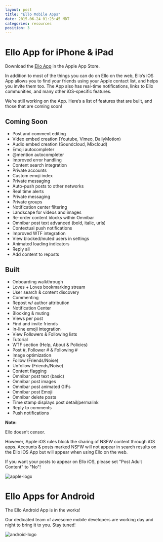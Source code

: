 ```yaml
---
layout: post
title: "Ello Mobile Apps"
date: 2015-06-24 01:23:45 MDT
categories: resources
position: 3
---
```


# Ello App for iPhone & iPad

Download the [Ello App](http://appstore.com/ello/ello) in the Apple App Store.

In addition to most of the things you can do on Ello on the web, Ello’s iOS App allows you to find your friends using your Apple contact list, and helps you invite them too. The App also has real-time notifications, links to Ello communities, and many other iOS-specific features.

We’re still working on the App. Here’s a list of features that are built, and those that are coming soon!

## Coming Soon
* Post and comment editing
* Video embed creation (Youtube, Vimeo, DailyMotion)
* Audio embed creation (Soundcloud, Mixcloud)
* Emoji autocompleter
* @mention autocompleter
* Improved error handling
* Content search integration
* Private accounts
* Custom emoji index
* Private messaging
* Auto-push posts to other networks
* Real time alerts
* Private messaging
* Private groups
* Notification center filtering
* Landscape for videos and images
* Re-order content blocks within Omnibar
* Omnibar post text advanced (bold, italic, urls)
* Contextual push notifications
* Improved WTF integration
* View blocked/muted users in settings
* Animated loading indicators
* Reply all
* Add content to reposts


## Built
* Onboarding walkthrough
* Loves + Loves bookmarking stream
* User search & content discovery
* Commenting
* Repost w/ author attribution
* Notification Center
* Blocking & muting
* Views per post
* Find and invite friends
* In-line emoji integration
* View Followers & Following lists
* Tutorial
* WTF section (Help, About & Policies)
* Post #, Follower # & Following #
* Image optimization
* Follow (Friends/Noise)
* Unfollow (Friends/Noise)
* Content flagging
* Omnibar post text (basic)
* Omnibar post images
* Omnibar post animated GIFs
* Omnibar post Emoji
* Omnibar delete posts
* Time stamp displays post detail/permalink
* Reply to comments
* Push notifications

**Note:**

Ello doesn’t censor.

However, Apple iOS rules block the sharing of NSFW content through iOS apps. Accounts & posts marked NSFW will not appear in search results on the Ello iOS App but will appear when using Ello on the web. 

If you want your posts to appear on Ello iOS, please set "Post Adult Content" to "No"!

![apple-logo](http://i.imgur.com/KepPfmh.jpg)



# Ello Apps for Android

The Ello Android App is in the works!  

Our dedicated team of awesome mobile developers are working day and night to bring it to you. Stay tuned! 

![android-logo](http://i.imgur.com/30IR5l8.jpg)


